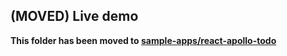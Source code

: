 (MOVED) Live demo
---------

**This folder has been moved to [sample-apps/react-apollo-todo](../../sample-apps/react-apollo-todo)**
